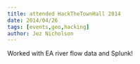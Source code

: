```yaml
---
title: attended HackTheTownHall 2014
date: 2014/04/26
tags: [events,geo,hacking]
author: Jez Nicholson
---
```

Worked with EA river flow data and Splunk!
